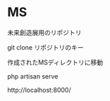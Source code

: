 # MS
未来創造展用のリポジトリ

git clone リポジトリのキー

作成されたMSディレクトリに移動

php artisan serve 

http://localhost:8000/
